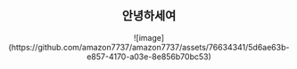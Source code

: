 <div align = center> <h2>안녕하세여</h2></div>

<div align = center>
![image](https://github.com/amazon7737/amazon7737/assets/76634341/5d6ae63b-e857-4170-a03e-8e856b70bc53)

  </div>
  
